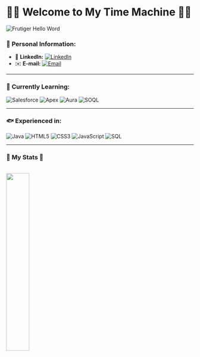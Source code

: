 # 🪼🐬 **Welcome to My Time Machine** 🌊🦈

![Frutiger Hello Word](https://tenor.com/pt-BR/view/frutiger-aero-hello-world-calm-2000s-aero-gif-3470410853739195688)

### 💾 **Personal Information**:
- 🔗 **LinkedIn:** [![LinkedIn](https://img.shields.io/badge/-LinkedIn-87CEEB?style=for-the-badge&logo=linkedin&logoColor=white)](https://www.linkedin.com/in/robsonjdias/)  
- ✉️ **E-mail:** [![Email](https://img.shields.io/badge/-Email-4682B4?style=for-the-badge&logo=gmail&logoColor=white)](mailto:robsondiaswp@gmail.com)

---

### 🐠️ **Currently Learning**:

![Salesforce](https://img.shields.io/badge/Salesforce-87CEEB?style=for-the-badge&logo=salesforce&logoColor=black&labelColor=F0F8FF)
![Apex](https://img.shields.io/badge/Apex-00BFFF?style=for-the-badge&logo=salesforce&logoColor=black&labelColor=E0FFFF)
![Aura](https://img.shields.io/badge/Aura-1E90FF?style=for-the-badge&logo=lightning&logoColor=black&labelColor=F5FFFA)
![SOQL](https://img.shields.io/badge/SOQL-ADD8E6?style=for-the-badge&logo=Salesforce&logoColor=black&labelColor=F0FFFF)

---

### 🐟 **Experienced in**:

![Java](https://img.shields.io/badge/Java-4682B4?style=for-the-badge&logo=java&logoColor=white&labelColor=F0F8FF)
![HTML5](https://img.shields.io/badge/HTML5-00CED1?style=for-the-badge&logo=html5&logoColor=black&labelColor=E0FFFF)
![CSS3](https://img.shields.io/badge/CSS3-20B2AA?style=for-the-badge&logo=css3&logoColor=black&labelColor=F0FFFF)
![JavaScript](https://img.shields.io/badge/JavaScript-00FA9A?style=for-the-badge&logo=javascript&logoColor=black&labelColor=F5FFFA)
![SQL](https://img.shields.io/badge/SQL-32CD32?style=for-the-badge&logo=MySQL&logoColor=black&labelColor=E0FFFF)

---

### 🔋 **My Stats** 🌱

<br/>
<div>
 <img width=35% align='left'  src="https://github-readme-stats.vercel.app/api/top-langs/?username=robsu66&layout=compact&langs_count=7&theme=react&hide_border=true">
</div>
